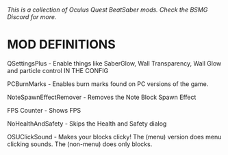 ###### This is a collection of Oculus Quest BeatSaber mods. Check the BSMG Discord for more.
# MOD DEFINITIONS

QSettingsPlus - Enable things like SaberGlow, Wall Transparency, Wall Glow and particle control IN THE CONFIG

PCBurnMarks - Enables burn marks found on PC versions of the game.

NoteSpawnEffectRemover - Removes the Note Block Spawn Effect

FPS Counter - Shows FPS

NoHealthAndSafety - Skips the Health and Safety dialog

OSUClickSound - Makes your blocks clicky! The (menu) version does menu clicking sounds. The (non-menu) does only blocks.

